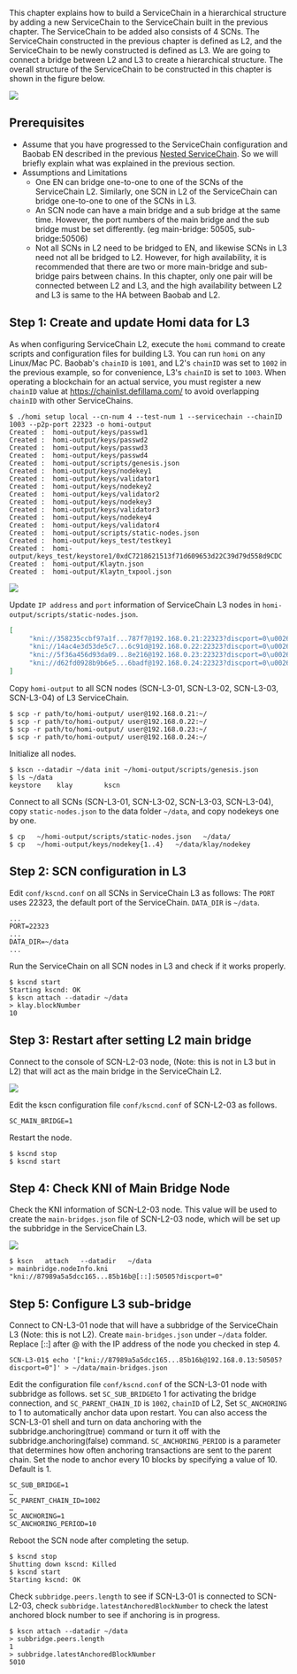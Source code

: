 This chapter explains how to build a ServiceChain in a hierarchical structure by adding a new ServiceChain to the ServiceChain built in the previous chapter. The ServiceChain to be added also consists of 4 SCNs. The ServiceChain constructed in the previous chapter is defined as L2, and the ServiceChain to be newly constructed is defined as L3. We are going to connect a bridge between L2 and L3 to create a hierarchical structure. The overall structure of the ServiceChain to be constructed in this chapter is shown in the figure below.

![](../images/sc-nestedsc-arch.png)


## Prerequisites <a id="prerequisites"></a>
 - Assume that you have progressed to the ServiceChain configuration and Baobab EN described in the previous [Nested ServiceChain](./nested-sc.md). So we will briefly explain what was explained in the previous section.
 - Assumptions and Limitations
   - One EN can bridge one-to-one to one of the SCNs of the ServiceChain L2. Similarly, one SCN in L2 of the ServiceChain can bridge one-to-one to one of the SCNs in L3.
   - An SCN node can have a main bridge and a sub bridge at the same time. However, the port numbers of the main bridge and the sub bridge must be set differently. (eg main-bridge: 50505, sub-bridge:50506)
   - Not all SCNs in L2 need to be bridged to EN, and likewise SCNs in L3 need not all be bridged to L2. However, for high availability, it is recommended that there are two or more main-bridge and sub-bridge pairs between chains. In this chapter, only one pair will be connected between L2 and L3, and the high availability between L2 and L3 is same to the HA between Baobab and L2. 

## Step 1: Create and update Homi data for L3 <a id="step-1-create-and-update-homi"></a>
As when configuring ServiceChain L2, execute the `homi` command to create scripts and configuration files for building L3. You can run `homi` on any Linux/Mac PC. Baobab's `chainID` is `1001`, and L2's `chainID` was set to `1002` in the previous example, so for convenience, L3's `chainID` is set to `1003`. When operating a blockchain for an actual service, you must register a new `chainID` value at https://chainlist.defillama.com/ to avoid overlapping `chainID` with other ServiceChains.


```console
$ ./homi setup local --cn-num 4 --test-num 1 --servicechain --chainID 1003 --p2p-port 22323 -o homi-output
Created :  homi-output/keys/passwd1
Created :  homi-output/keys/passwd2
Created :  homi-output/keys/passwd3
Created :  homi-output/keys/passwd4
Created :  homi-output/scripts/genesis.json
Created :  homi-output/keys/nodekey1
Created :  homi-output/keys/validator1
Created :  homi-output/keys/nodekey2
Created :  homi-output/keys/validator2
Created :  homi-output/keys/nodekey3
Created :  homi-output/keys/validator3
Created :  homi-output/keys/nodekey4
Created :  homi-output/keys/validator4
Created :  homi-output/scripts/static-nodes.json
Created :  homi-output/keys_test/testkey1
Created :  homi-output/keys_test/keystore1/0xdC7218621513f71d609653d22C39d79d558d9CDC
Created :  homi-output/Klaytn.json
Created :  homi-output/Klaytn_txpool.json
```

![](../images/sc-nestedsc-ip.png)

Update `IP address` and `port` information of ServiceChain L3 nodes in `homi-output/scripts/static-nodes.json`.


```json
[
     "kni://358235ccbf97a1f...787f7@192.168.0.21:22323?discport=0\u0026ntype=cn",
     "kni://14ac4e3d53de5c7...6c91d@192.168.0.22:22323?discport=0\u0026ntype=cn",
     "kni://5f36a456d93da09...8e216@192.168.0.23:22323?discport=0\u0026ntype=cn",
     "kni://d62fd0928b9b6e5...6badf@192.168.0.24:22323?discport=0\u0026ntype=cn"
]
```

Copy `homi-output` to all SCN nodes (SCN-L3-01, SCN-L3-02, SCN-L3-03, SCN-L3-04) of L3 ServiceChain.

```console
$ scp -r path/to/homi-output/ user@192.168.0.21:~/ 
$ scp -r path/to/homi-output/ user@192.168.0.22:~/ 
$ scp -r path/to/homi-output/ user@192.168.0.23:~/ 
$ scp -r path/to/homi-output/ user@192.168.0.24:~/ 
```

Initialize all nodes.

```console
$ kscn --datadir ~/data init ~/homi-output/scripts/genesis.json
$ ls ~/data
keystore	klay		kscn
```

Connect to all SCNs (SCN-L3-01, SCN-L3-02, SCN-L3-03, SCN-L3-04), copy `static-nodes.json` to the data folder `~/data`, and copy nodekeys one by one.

```console
$ cp   ~/homi-output/scripts/static-nodes.json   ~/data/
$ cp   ~/homi-output/keys/nodekey{1..4}   ~/data/klay/nodekey
```


## Step 2: SCN configuration in L3 <a id="step-2-scn-configuration"></a>


Edit `conf/kscnd.conf` on all SCNs in ServiceChain L3 as follows: The `PORT` uses 22323, the default port of the ServiceChain. `DATA_DIR` is `~/data`. 

```
...
PORT=22323
...
DATA_DIR=~/data
...
```

Run the ServiceChain on all SCN nodes in L3 and check if it works properly.


```console
$ kscnd start
Starting kscnd: OK
$ kscn attach --datadir ~/data
> klay.blockNumber
10
```

## Step 3: Restart after setting L2 main bridge <a id="step-3-restart-after-setting-L2-main-bridge"></a>

Connect to the console of SCN-L2-03 node, (Note: this is not in L3 but in L2) that will act as the main bridge in the ServiceChain L2. 

![](../images/sc-nestedsc-id.png)

Edit the kscn configuration file `conf/kscnd.conf` of SCN-L2-03 as follows.

```console
SC_MAIN_BRIDGE=1
```

Restart the node.

```console
$ kscnd stop
$ kscnd start
```

## Step 4: Check KNI of Main Bridge Node <a id="step-4-check-kni-of-main-bridge-node"></a>

Check the KNI information of SCN-L2-03 node. This value will be used to create the `main-bridges.json` file of SCN-L2-03 node, which will be set up the subbridge in the ServiceChain L3.

![](../images/sc-nestedsc-nodeinfo.png)


```console
$ kscn   attach   --datadir   ~/data
> mainbridge.nodeInfo.kni
"kni://87989a5a5dcc165...85b16b@[::]:50505?discport=0"
```



## Step 5: Configure L3 sub-bridge <a id="step-5-configure-l3-sub-bridge"></a>

Connect to CN-L3-01 node that will have a subbridge of the ServiceChain L3 (Note: this is not L2). Create `main-bridges.json` under `~/data` folder. Replace \[::\] after @ with the IP address of the node you checked in step 4.

```console
SCN-L3-01$ echo '["kni://87989a5a5dcc165...85b16b@192.168.0.13:50505?discport=0"]' > ~/data/main-bridges.json
```

Edit the configuration file `conf/kscnd.conf` of the SCN-L3-01 node with subbridge as follows. set `SC_SUB_BRIDGE`to 1 for activating the bridge connection, and `SC_PARENT_CHAIN_ID` is `1002`, `chainID` of L2, Set `SC_ANCHORING` to 1 to automatically anchor data upon restart. You can also access the SCN-L3-01 shell and turn on data anchoring with the subbridge.anchoring(true) command or turn it off with the subbridge.anchoring(false) command. `SC_ANCHORING_PERIOD` is a parameter that determines how often anchoring transactions are sent to the parent chain. Set the node to anchor every 10 blocks by specifying a value of 10. Default is 1.

```console
SC_SUB_BRIDGE=1
…
SC_PARENT_CHAIN_ID=1002
…
SC_ANCHORING=1
SC_ANCHORING_PERIOD=10
```

Reboot the SCN node after completing the setup.

```console
$ kscnd stop
Shutting down kscnd: Killed
$ kscnd start
Starting kscnd: OK
```

Check `subbridge.peers.length` to see if SCN-L3-01 is connected to SCN-L2-03, check `subbridge.latestAnchoredBlockNumber` to check the latest anchored block number to see if anchoring is in progress.

```console
$ kscn attach --datadir ~/data
> subbridge.peers.length
1
> subbridge.latestAnchoredBlockNumber
5010
```
